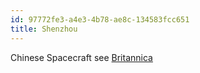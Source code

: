 ```yaml
---
id: 97772fe3-a4e3-4b78-ae8c-134583fcc651
title: Shenzhou
---
```


Chinese Spacecraft see [Britannica](https://www.britannica.com/technology/Shenzhou)
